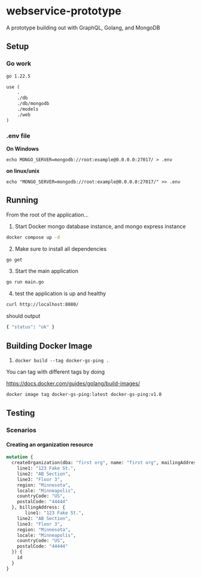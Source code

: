 # webservice-prototype

A prototype building out with GraphQL, Golang, and MongoDB

## Setup

### Go work

```txt
go 1.22.5

use (
    .
    ./db
    ./db/mongodb
    ./models
    ./web
)
```

### .env file

**On Windows**

```dotenv
echo MONGO_SERVER=mongodb://root:example@0.0.0.0:27017/ > .env
```

**on linux/unix**

```dotenv
echo "MONGO_SERVER=mongodb://root:example@0.0.0.0:27017/" >> .env
```

## Running

From the root of the application...

1. Start Docker mongo database instance, and mongo express instance

```sh
docker compose up -d
```
2. Make sure to install all dependencies

```sh
go get
```

3. Start the main application

```sh
go run main.go
```

4. test the application is up and healthy

```sh
curl http://localhost:8080/
```

should output

```sh
{ "status": "ok" }
```

## Building Docker Image

1. `docker build --tag docker-gs-ping .`

You can tag with different tags by doing

https://docs.docker.com/guides/golang/build-images/

```sh
docker image tag docker-gs-ping:latest docker-gs-ping:v1.0
```

## Testing

### Scenarios

#### Creating an organization resource


```GraphQL
mutation {
  createOrganization(dba: "first org", name: "first org", mailingAddress: {
    line1: "123 Fake St.",
    line2: "AB Section",
    line3: "Floor 3",
    region: "Minnesota",
    locale: "Minneapolis",
    countryCode: "US",
    postalCode: "44444"
  }, billingAddress: {
       line1: "123 Fake St.",
    line2: "AB Section",
    line3: "Floor 3",
    region: "Minnesota",
    locale: "Minneapolis",
    countryCode: "US",
    postalCode: "44444"
  }) {
    id
  }
}
```
